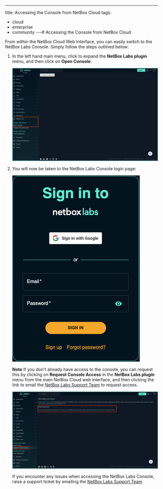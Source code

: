 ---
title: Accessing the Console from NetBox Cloud
tags:
  - cloud
  - enterprise
  - community
---# Accessing the Console from NetBox Cloud

From within the NetBox Cloud Web Interface, you can easily switch to the NetBox Labs Console. Simply follow the steps outlined below: 

1. In the left hand main menu, click to expand the **NetBox Labs plugin** menu, and then click on **Open Console**:

    ![netbox labs plugin](../images/console/admin_console_from_ui_1.png)

2. You will now be taken to the NetBox Labs Console login page:

    ![netbox labs console](../images/console/admin_console_from_ui_2.png)


    **Note** If you don't already have access to the console, you can request this by clicking on **Request Console Access** in the **NetBox Labs plugin** menu from the main NetBox Cloud web interface, and then clicking the link to email the [NetBox Labs Support Team](mailto:support@netboxlabs.com) to request access. 

    ![netbox labs console](../images/console/admin_console_from_ui_3.png)

    If you encounter any issues when accessing the NetBox Labs Console, raise a support ticket by emailing the [NetBox Labs Support Team](mailto:support@netboxlabs.com)